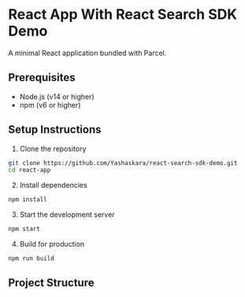 # React App With React Search SDK Demo

A minimal React application bundled with Parcel.

## Prerequisites

- Node.js (v14 or higher)
- npm (v6 or higher)

## Setup Instructions

1. Clone the repository
```bash
git clone https://github.com/Yashaskara/react-search-sdk-demo.git
cd react-app
```

2. Install dependencies
```bash
npm install
```

3. Start the development server
```bash
npm start
```

4. Build for production
```bash
npm run build
```

## Project Structure 